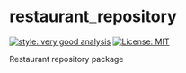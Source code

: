 # restaurant_repository

[![style: very good analysis][very_good_analysis_badge]][very_good_analysis_link]
[![License: MIT][license_badge]][license_link]

Restaurant repository package

[license_badge]: https://img.shields.io/badge/license-MIT-blue.svg
[license_link]: https://opensource.org/licenses/MIT
[very_good_analysis_badge]: https://img.shields.io/badge/style-very_good_analysis-B22C89.svg
[very_good_analysis_link]: https://pub.dev/packages/very_good_analysis
